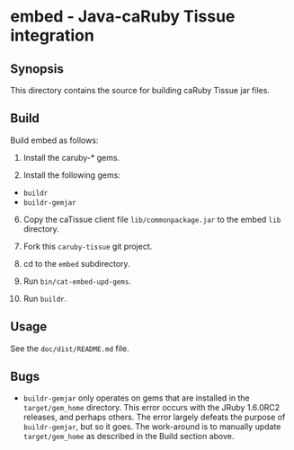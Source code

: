embed - Java-caRuby Tissue integration
======================================

Synopsis
--------
This directory contains the source for building caRuby Tissue jar files.

Build
-----
Build embed as follows:

1. Install the caruby-* gems.

2. Install the following gems:
  * `buildr`
  * `buildr-gemjar`

6. Copy the caTissue client file `lib/commonpackage.jar` to the embed `lib` directory.

3. Fork this `caruby-tissue` git project.

4. cd to the `embed` subdirectory.

5. Run `bin/cat-embed-upd-gems`.

5. Run `buildr`.

Usage
-----
See the `doc/dist/README.md` file.

Bugs
----
* `buildr-gemjar` only operates on gems that are installed in the `target/gem_home` directory.
  This error occurs with the JRuby 1.6.0RC2 releases, and perhaps others.
  The error largely defeats the purpose of `buildr-gemjar`, but so it goes.
  The work-around is to manually update `target/gem_home` as described in the
  Build section above.
